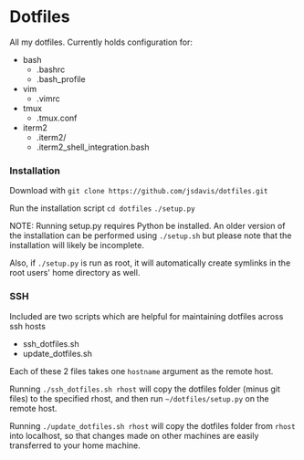# Dotfiles

All my dotfiles. Currently holds configuration for:
- bash
  - .bashrc
  - .bash_profile
- vim
  - .vimrc
- tmux
  - .tmux.conf
- iterm2
  - .iterm2/
  - .iterm2_shell_integration.bash

### Installation

Download with
`git clone https://github.com/jsdavis/dotfiles.git`

Run the installation script
`cd dotfiles`
`./setup.py`

NOTE: Running setup.py requires Python be installed. An older version of the installation can be performed using `./setup.sh` but please note that the installation will likely be incomplete.

Also, if `./setup.py` is run as root, it will automatically create symlinks in the root users' home directory as well.

### SSH

Included are two scripts which are helpful for maintaining dotfiles across ssh hosts
- ssh_dotfiles.sh
- update_dotfiles.sh

Each of these 2 files takes one `hostname` argument as the remote host.

Running `./ssh_dotfiles.sh rhost` will copy the dotfiles folder (minus git files) to the specified rhost, and then run `~/dotfiles/setup.py` on the remote host.

Running `./update_dotfiles.sh rhost` will copy the dotfiles folder from `rhost` into localhost, so that changes made on other machines are easily transferred to your home machine.
